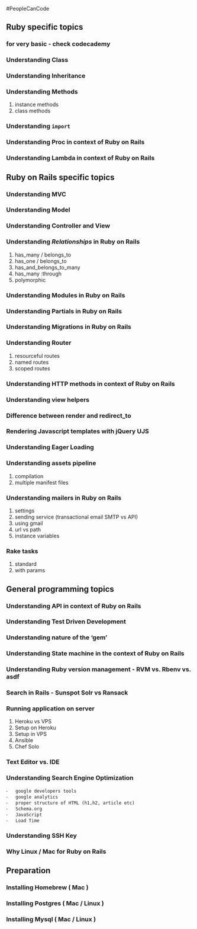 #PeopleCanCode

## Ruby specific topics

### for very basic - check codecademy

### Understanding Class

### Understanding Inheritance

### Understanding Methods
1. instance methods
2. class methods

### Understanding `import`

### Understanding Proc in context of Ruby on Rails

### Understanding Lambda in context of Ruby on Rails




## Ruby on Rails specific topics

### Understanding MVC

### Understanding Model

### Understanding Controller and View

### Understanding *Relationships* in Ruby on Rails
1. has_many / belongs_to
2. has_one / belongs_to
3. has_and_belongs_to_many
4. has_many :through
5. polymorphic


### Understanding Modules in Ruby on Rails

### Understanding Partials in Ruby on Rails

### Understanding Migrations in Ruby on Rails

### Understanding Router
1. resourceful routes
2. named routes
3. scoped routes

### Understanding HTTP methods in context of Ruby on Rails

### Understanding view helpers

### Difference between render and redirect_to

### Rendering Javascript templates with jQuery UJS

### Understanding Eager Loading

### Understanding assets pipeline
1. compilation
2. multiple manifest files

### Understanding mailers in Ruby on Rails
1. settings
2. sending service (transactional email SMTP vs API)
3. using gmail
4. url vs path
5. instance variables

### Rake tasks
1. standard
2. with params






## General programming topics

### Understanding API in context of Ruby on Rails

### Understanding Test Driven Development

### Understanding nature of the ‘gem’

### Understanding State machine in the context of Ruby on Rails

### Understanding Ruby version management - RVM vs. Rbenv vs. asdf

### Search in Rails - Sunspot Solr vs Ransack

### Running application on server
1. Heroku vs VPS
2. Setup on Heroku
3. Setup in VPS
4. Ansible
5. Chef Solo

### Text Editor vs. IDE

### Understanding Search Engine Optimization
	⁃	google developers tools
	⁃	google analytics
	⁃	proper structure of HTML (h1,h2, article etc)
	⁃	Schema.org
	⁃	JavaScript
	⁃	Load Time

### Understanding SSH Key

### Why Linux / Mac for Ruby on Rails



## Preparation

### Installing Homebrew ( Mac )

### Installing Postgres  ( Mac / Linux )

### Installing Mysql ( Mac / Linux )
